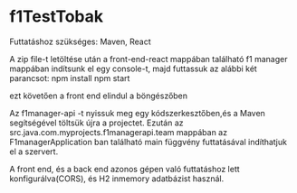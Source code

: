 # f1TestTobak
Futtatáshoz szükséges:  Maven, React

A zip file-t letöltése után a front-end-react mappában található f1 manager mappában indítsunk el egy console-t, majd futtassuk az alábbi két parancsot:
npm install
npm start

ezt követően a front end elindul a böngészőben

Az f1manager-api -t nyissuk meg egy kódszerkesztőben,és a Maven segítségével töltsük újra a projectet.
Ezután az src.java.com.myprojects.f1managerapi.team mappában az F1managerApplication ban található main függvény futtatásával indíthatjuk el a szervert.

A front end, és a back end azonos gépen való futtatáshoz lett konfigurálva(CORS), és H2 inmemory adatbázist használ.
